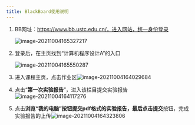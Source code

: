 ```yaml
---
title: BlackBoard使用说明
---
```

1. BB网址：https://www.bb.ustc.edu.cn/，进入网站，统一身份登录

   ![image-20211004165327217](bb-system-usage/image-20211004165327217.png)

2. 登录后，在主页找到“计算机程序设计A”的入口

   ![image-20211004165550287](bb-system-usage/image-20211004165550287.png)

3. 进入课程主页，点击作业区![image-20211004164029684](bb-system-usage/image-20211004164029684.png)

4. 点击“**第一次实验报告**”，进入该栏目提交实验报告![image-20211004164117276](bb-system-usage/image-20211004164117276.png)

5. 点击**浏览“我的电脑”**按钮提交pdf格式的实验报告，最后点击**提交**按钮，完成实验报告的上传![image-20211004164323806](bb-system-usage/image-20211004164323806.png)